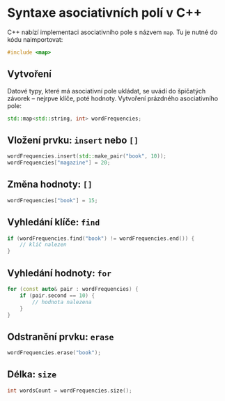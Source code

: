 # Syntaxe asociativních polí v C++

C++ nabízí implementaci asociativního pole s názvem `map`. Tu je nutné do kódu naimportovat:

```cpp
#include <map>
```

## Vytvoření

Datové typy, které má asociativní pole ukládat, se uvádí do špičatých závorek – nejrpve klíče, poté hodnoty. Vytvoření
prázdného asociativního pole:

```cpp
std::map<std::string, int> wordFrequencies;
```

## Vložení prvku: `insert` nebo `[]`

```cpp
wordFrequencies.insert(std::make_pair("book", 10));
wordFrequencies["magazine"] = 20;
```

## Změna hodnoty: `[]`

```cpp
wordFrequencies["book"] = 15;
```

## Vyhledání klíče: `find`

```cpp
if (wordFrequencies.find("book") != wordFrequencies.end()) {
    // klíč nalezen
}
```

## Vyhledání hodnoty: `for`

```cpp
for (const auto& pair : wordFrequencies) {
    if (pair.second == 10) {
        // hodnota nalezena
    }
}
```

## Odstranění prvku: `erase`

```cpp
wordFrequencies.erase("book");
```

## Délka: `size`

```cpp
int wordsCount = wordFrequencies.size();
```

